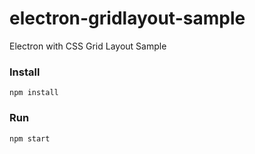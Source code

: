 # electron-gridlayout-sample
Electron with CSS Grid Layout Sample

### Install
```
npm install
```

### Run
```
npm start
```
